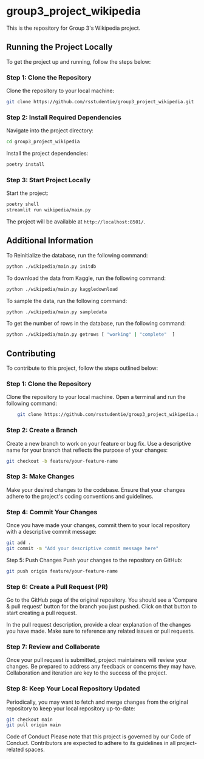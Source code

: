 # group3_project_wikipedia
This is the repository for Group 3's Wikipedia project.

## Running the Project Locally

To get the project up and running, follow the steps below:

### Step 1: Clone the Repository

Clone the repository to your local machine:

```bash
git clone https://github.com/rsstudentie/group3_project_wikipedia.git
```

### Step 2: Install Required Dependencies

Navigate into the project directory:

```bash
cd group3_project_wikipedia
```

Install the project dependencies:

```bash
poetry install
```

### Step 3: Start Project Locally

Start the project:

```bash
poetry shell
streamlit run wikipedia/main.py
```

The project will be available at `http://localhost:8501/`.

## Additional Information

To Reinitialize the database, run the following command:

```bash
python ./wikipedia/main.py initdb
```

To download the data from Kaggle, run the following command:

```bash
python ./wikipedia/main.py kaggledownload
```

To sample the data, run the following command:

```bash
python ./wikipedia/main.py sampledata
```

To get the number of rows in the database, run the following command:

```bash
python ./wikipedia/main.py getrows [ "working" | "complete"  ]
```



## Contributing

To contribute to this project, follow the steps outlined below:

### Step 1: Clone the Repository

Clone the repository to your local machine. Open a terminal and run the following command:

```bash
    git clone https://github.com/rsstudentie/group3_project_wikipedia.git
```

### Step 2: Create a Branch
Create a new branch to work on your feature or bug fix. Use a descriptive name for your branch that reflects the purpose of your changes:

```bash
git checkout -b feature/your-feature-name
```

### Step 3: Make Changes
Make your desired changes to the codebase. Ensure that your changes adhere to the project's coding conventions and guidelines.

### Step 4: Commit Your Changes
Once you have made your changes, commit them to your local repository with a descriptive commit message:

```bash
git add .
git commit -m "Add your descriptive commit message here"
```

Step 5: Push Changes
Push your changes to the repository on GitHub:

```bash
git push origin feature/your-feature-name
```

### Step 6: Create a Pull Request (PR)
Go to the GitHub page of the original repository. You should see a 'Compare & pull request' button for the branch you just pushed. Click on that button to start creating a pull request.

In the pull request description, provide a clear explanation of the changes you have made. Make sure to reference any related issues or pull requests.

### Step 7: Review and Collaborate
Once your pull request is submitted, project maintainers will review your changes. Be prepared to address any feedback or concerns they may have. Collaboration and iteration are key to the success of the project.

### Step 8: Keep Your Local Repository Updated
Periodically, you may want to fetch and merge changes from the original repository to keep your local repository up-to-date:

```bash
git checkout main
git pull origin main
```

Code of Conduct
Please note that this project is governed by our Code of Conduct. Contributors are expected to adhere to its guidelines in all project-related spaces.
